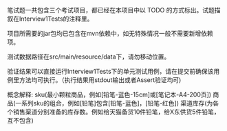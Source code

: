 
笔试题一共包含三个考试项目，都已经在本项目中以 TODO 的方式标出。试题描叙在Interview1Tests的注释里。

项目所需要的jar包均已包含在mvn依赖中，如无特殊情况一般不需要新增依赖项。

测试数据路径在src/main/resource/data下，请勿移动位置。

验证结果可以直接运行Interview1Tests下的单元测试用例，请在提交前确保该用例里方法均可执行。（执行结果用stdout输出或者Assert验证均可)

概念解释:
sku(最小颗粒商品，例如[铅笔-蓝色-15cm]或[笔记本-A4-200页])
商品(一系列sku的组合，例如[铅笔]包含[铅笔-蓝色]，[铅笔-红色])
渠道库存(为各个销售渠道分别准备的库存数。例如给天猫备货10件铅笔，给X东供货5件铅笔，互不包含)
